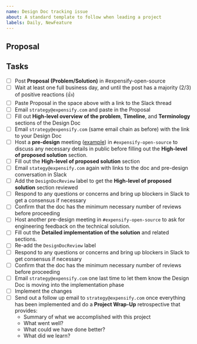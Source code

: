 ```yaml
---
name: Design Doc tracking issue
about: A standard template to follow when leading a project
labels: Daily, NewFeature
---
```


## Proposal

## Tasks

- [ ] Post **Proposal (Problem/Solution)** in #expensify-open-source
- [ ] Wait at least one full business day, and until the post has a majority (2/3) of positive reactions (👍)
- [ ] Paste Proposal in the space above with a link to the Slack thread
- [ ] Email `strategy@expensify.com` and paste in the Proposal
- [ ] Fill out **High-level overview of the problem**, **Timeline**, and **Terminology** sections of the Design Doc
- [ ] Email `strategy@expensify.com` (same email chain as before) with the link to your Design Doc
- [ ] Host a **pre-design** meeting ([example](https://expensify.slack.com/archives/C01GTK53T8Q/p1665794669539419)) in `#expensify-open-source` to discuss any necessary details in public before filling out the **High-level of proposed solution** section.
- [ ] Fill out the **High-level of proposed solution** section
- [ ] Email `stategy@expensify.com` again with links to the doc and pre-design conversation in Slack
- [ ] Add the `DesignDocReview` label to get the **High-level of proposed solution** section reviewed
- [ ] Respond to any questions or concerns and bring up blockers in Slack to get a consensus if necessary
- [ ] Confirm that the doc has the minimum necessary number of reviews before proceeding
- [ ] Host another pre-design meeting in `#expensify-open-source` to ask for engineering feedback on the technical solution.
- [ ] Fill out the **Detailed implementation of the solution** and related sections.
- [ ] Re-add the `DesignDocReview` label
- [ ] Respond to any questions or concerns and bring up blockers in Slack to get consensus if necessary
- [ ] Confirm that the doc has the minimum necessary number of reviews before proceeding
- [ ] Email `strategy@expensify.com` one last time to let them know the Design Doc is moving into the implementation phase
- [ ] Implement the changes
- [ ] Send out a follow up email to `strategy@expensify.com` once everything has been implemented and do a **Project Wrap-Up** retrospective that provides:
    - Summary of what we accomplished with this project
    - What went well?
    - What could we have done better?
    - What did we learn?
